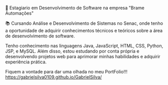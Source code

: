 💾 Estagiario em Desenvolvimento de Software na empresa "Brame Automações"

📚 Cursando Análise e Desenvolvimento de Sistemas no Senac, onde tenho a oportunidade de adquirir conhecimentos técnicos e teóricos sobre a área de desenvolvimento de software. 

Tenho conhecimento nas linguagens Java, JavaScript, HTML, CSS, Python, JSP, e MySQL. Além disso, estou estudando por conta própria e desenvolvendo projetos web para aprimorar minhas habilidades e adquirir experiência prática. 

Fiquem a vontade para dar uma olhada no meu PortFolio!!!
https://gabrielsilva0109.github.io/GabrielSilva/
